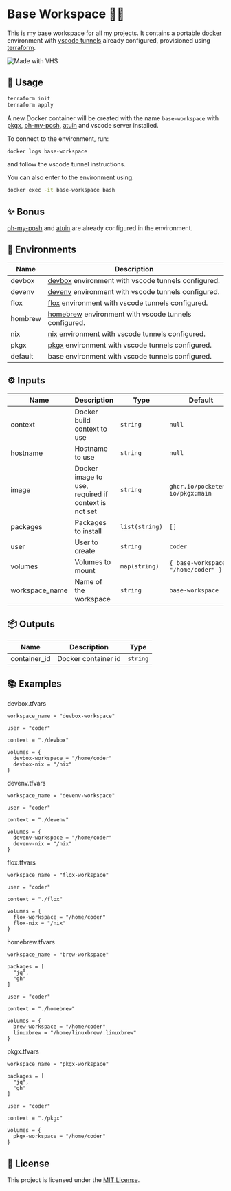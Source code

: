 # Base Workspace 🧑‍💻

This is my base workspace for all my projects. It contains a portable [docker](https://docker.com) environment with [vscode tunnels](https://code.visualstudio.com/docs/remote/tunnels) already configured, provisioned using [terraform](https://terraform.io).

![Made with VHS](https://vhs.charm.sh/vhs-mfuUe2nAemQJ5Rl5rfinr.gif)

## 🚀 Usage

```bash
terraform init
terraform apply
```

A new Docker container will be created with the name `base-workspace` with [pkgx](https://pkgx.sh), [oh-my-posh](https://ohmyposh.dev/), [atuin](https://atuin.sh/) and vscode server installed.

To connect to the environment, run:

```bash
docker logs base-workspace
```

and follow the vscode tunnel instructions.

You can also enter to the environment using:

```bash
docker exec -it base-workspace bash
```

## ✨ Bonus

[oh-my-posh](https://ohmyposh.dev/) and [atuin](https://atuin.sh/) are already configured in the environment.

## 🐚 Environments

| Name   | Description                                          |
|--------|------------------------------------------------------|
| devbox  | [devbox](https://github.com/jetpack-io/devbox) environment with vscode tunnels configured. |
| devenv  | [devenv](https://devenv.sh/) environment with vscode tunnels configured. |
| flox    | [flox](https://flox.dev/) environment with vscode tunnels configured.   |
| hombrew | [homebrew](https://brew.sh/) environment with vscode tunnels configured.   |
| nix     | [nix](https://nixos.org/) environment with vscode tunnels configured.    |
| pkgx    | [pkgx](https://pkgx.sh/) environment with vscode tunnels configured.   |
| default | base environment with vscode tunnels configured.   |

## ⚙️ Inputs

| Name           | Description           |  Type           | Default         |
|----------------|-----------------------|----------------|------------------|
| context        | Docker build context to use | `string`       | `null`         |
| hostname       | Hostname to use       | `string`       |   `null`               |
| image          | Docker image to use, required if context is not set   | `string`       | `ghcr.io/pocketenv-io/pkgx:main` |
| packages       | Packages to install   | `list(string)` | `[]`             |
| user           | User to create        | `string`       | `coder`         |
| volumes        | Volumes to mount      | `map(string)` | `{ base-workspace = "/home/coder" }`             |
| workspace_name | Name of the workspace | `string`       | `base-workspace` |

## 📦 Outputs

| Name           | Description           |  Type          |
|----------------|-----------------------|----------------|
| container_id   | Docker container id   | `string`       |


## 📚 Examples

devbox.tfvars

```hcl
workspace_name = "devbox-workspace"

user = "coder"

context = "./devbox"

volumes = {
  devbox-workspace = "/home/coder"
  devbox-nix = "/nix"
}
```

devenv.tfvars

```hcl
workspace_name = "devenv-workspace"

user = "coder"

context = "./devenv"

volumes = {
  devenv-workspace = "/home/coder"
  devenv-nix = "/nix"
}
```

flox.tfvars 

```hcl
workspace_name = "flox-workspace"

user = "coder"

context = "./flox"

volumes = {
  flox-workspace = "/home/coder"
  flox-nix = "/nix"
}
```

homebrew.tfvars

```hcl
workspace_name = "brew-workspace"

packages = [
  "jq",
  "gh"
]

user = "coder"

context = "./homebrew"

volumes = {
  brew-workspace = "/home/coder"
  linuxbrew = "/home/linuxbrew/.linuxbrew"
}
```

pkgx.tfvars

```hcl
workspace_name = "pkgx-workspace"

packages = [
  "jq",
  "gh"
]

user = "coder"

context = "./pkgx"

volumes = {
  pkgx-workspace = "/home/coder"
}
```

## 📝 License

This project is licensed under the [MIT License](LICENSE).

